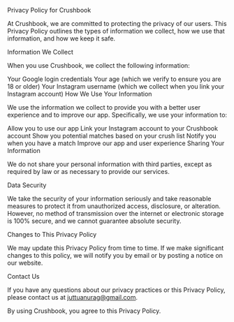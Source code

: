 Privacy Policy for Crushbook

At Crushbook, we are committed to protecting the privacy of our users. This Privacy Policy outlines the types of information we collect, how we use that information, and how we keep it safe.

Information We Collect

When you use Crushbook, we collect the following information:

Your Google login credentials
Your age (which we verify to ensure you are 18 or older)
Your Instagram username (which we collect when you link your Instagram account)
How We Use Your Information

We use the information we collect to provide you with a better user experience and to improve our app. Specifically, we use your information to:

Allow you to use our app
Link your Instagram account to your Crushbook account
Show you potential matches based on your crush list
Notify you when you have a match
Improve our app and user experience
Sharing Your Information

We do not share your personal information with third parties, except as required by law or as necessary to provide our services.

Data Security

We take the security of your information seriously and take reasonable measures to protect it from unauthorized access, disclosure, or alteration. However, no method of transmission over the internet or electronic storage is 100% secure, and we cannot guarantee absolute security.

Changes to This Privacy Policy

We may update this Privacy Policy from time to time. If we make significant changes to this policy, we will notify you by email or by posting a notice on our website.

Contact Us

If you have any questions about our privacy practices or this Privacy Policy, please contact us at juttuanurag@gmail.com.

By using Crushbook, you agree to this Privacy Policy.
